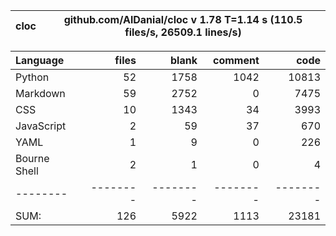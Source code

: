 cloc|github.com/AlDanial/cloc v 1.78  T=1.14 s (110.5 files/s, 26509.1 lines/s)
--- | ---

Language|files|blank|comment|code
:-------|-------:|-------:|-------:|-------:
Python|52|1758|1042|10813
Markdown|59|2752|0|7475
CSS|10|1343|34|3993
JavaScript|2|59|37|670
YAML|1|9|0|226
Bourne Shell|2|1|0|4
--------|--------|--------|--------|--------
SUM:|126|5922|1113|23181
